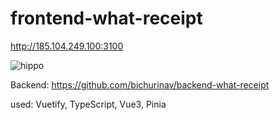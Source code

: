 # frontend-what-receipt

http://185.104.249.100:3100

![hippo](./video_receipt.gif)

Backend: https://github.com/bichurinav/backend-what-receipt

used: Vuetify, TypeScript, Vue3, Pinia
